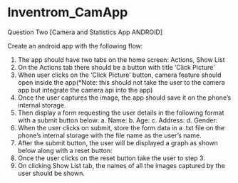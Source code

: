 # Inventrom_CamApp
Question Two [Camera and Statistics App ANDROID]

Create an android app with the following flow:
1. The app should have two tabs on the home screen: Actions, Show List
2. On the Actions tab there should be a button with title ‘Click Picture’
3. When user clicks on the ‘Click Picture’ button, camera feature should open inside the
app(*Note: this should not take the user to the camera app but integrate the camera
api into the app)
4. Once the user captures the image, the app should save it on the phone’s internal
storage.
5. Then display a form requesting the user details in the following format with a submit
button below: a. Name:
b. Age:
c. Address: d. Gender:
6. When the user clicks on submit, store the form data in a .txt file on the phone’s internal storage with the file name as the user’s name.
7. After the submit button, the user will be displayed a graph as shown below along with a reset button:
8. Once the user clicks on the reset button take the user to step 3.
9. On clicking Show List tab, the names of all the images captured by the user should be
shown.
